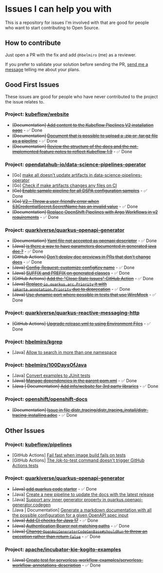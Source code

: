 # Issues I can help you with

This is a repository for issues I'm involved with that are good for people who want to start contributing to Open Source.

## How to contribute

Just open a PR with the fix and add `@hbelmiro` (me) as a reviewer.

If you prefer to validate your solution before sending the PR, [send me a message](https://thegreatapi.com/social-media/) telling me about your plans.

## Good First Issues

These issues are good for people who have never contributed to the project the issue relates to.

### Project: [kubeflow/website](https://github.com/kubeflow/website)

* ~~[Documentation] [Add content to the Kubeflow Pipelines V2 installation page](https://github.com/kubeflow/website/issues/3714)~~ - ✅ Done
* ~~[Documentation] [Document that is possible to upload a .zip or .tar.gz file as a pipeline](https://github.com/kubeflow/website/issues/3715)~~ - ✅ Done
* ~~[Documentation] [Review the structure of the docs and the not-implemented feature notes to reflect Kubeflow 1.9](https://github.com/kubeflow/website/issues/3716)~~ - ✅ Done

### Project: [opendatahub-io/data-science-pipelines-operator](https://github.com/opendatahub-io/data-science-pipelines-operator)

* [Go] [make all doesn't update artifacts in data-science-pipelines-operator](https://issues.redhat.com/browse/RHOAIENG-4270)
* [Go] [Check if make artifacts changes any files on CI](https://issues.redhat.com/browse/RHOAIENG-5485)
* ~~[Go] [Enable sample pipeline for all DSPA configuration samples](https://issues.redhat.com/browse/RHOAIENG-6580)~~ - ✅ Done
* ~~[Go] [V2 - Throw a user-friendly error when S3CredentialSecret.SecretName has an invalid value](https://issues.redhat.com/browse/RHOAIENG-1719)~~ - ✅ Done
* ~~[Documentation] [Replace OpenShift Pipelines with Argo Workflows in v2 requirements](https://github.com/opendatahub-io/data-science-pipelines-operator/issues/522)~~ - ✅ Done

### Project: [quarkiverse/quarkus-openapi-generator](https://github.com/quarkiverse/quarkus-openapi-generator)

* ~~[Documentation] [Yaml file not accepted as openapi descriptor](https://github.com/quarkiverse/quarkus-openapi-generator/issues/693)~~ - ✅ Done
* ~~[Java] [is there a way to have parameters documented in generated java doc ?](https://github.com/quarkiverse/quarkus-openapi-generator/issues/550)~~ - ✅ Done
* ~~[GitHub Actions] [Don't deploy doc previews in PRs that don't change docs](https://github.com/quarkiverse/quarkus-openapi-generator/issues/603)~~ - ✅ Done
* ~~[Java] [Config-Request: customize configKey name](https://github.com/quarkiverse/quarkus-openapi-generator/issues/363)~~ - ✅ Done
* ~~[Java] [SUFFIX and PREFIX on generated classes](https://github.com/quarkiverse/quarkus-openapi-generator/issues/471)~~ - ✅ Done
* ~~[GitHub Actions] [Add the "Close Stale Issues" GitHub Action](https://github.com/quarkiverse/quarkus-openapi-generator/issues/390)~~ - ✅ Done
* ~~[Java] [Replace `io.quarkus.arc.Priority` it with `jakarta.annotation.Priority` due to deprecation](https://github.com/quarkiverse/quarkus-openapi-generator/issues/272)~~ - ✅ Done
* ~~[Java] [Use dynamic port where possible in tests that use WireMock](https://github.com/quarkiverse/quarkus-openapi-generator/issues/180)~~ - ✅ Done

### Project: [quarkiverse/quarkus-reactive-messaging-http](https://github.com/quarkiverse/quarkus-reactive-messaging-http)

* ~~[GitHub Actions] [Upgrade release.yml to using Environment Files](https://github.com/quarkiverse/quarkus-reactive-messaging-http/issues/180)~~ - ✅ Done

### Project: [hbelmiro/kgrep](https://github.com/hbelmiro/kgrep)

* [Java] [Allow to search in more than one namespace](https://github.com/hbelmiro/kgrep/issues/18)

### Project: [hbelmiro/100DaysOfJava](https://github.com/hbelmiro/100DaysOfJava)

* [Java] [Convert examples to JUnit tests](https://github.com/hbelmiro/100DaysOfJava/issues/6)
* ~~[Java] [Manage dependencies in the parent pom.xml](https://github.com/hbelmiro/100DaysOfJava/issues/11)~~ - ✅ Done
* ~~[Java | Documentation] [Add info/website for 3rd party libraries](https://github.com/hbelmiro/100DaysOfJava/issues/2)~~ - ✅ Done

### Project: [openshift/openshift-docs](https://github.com/openshift/openshift-docs)

* ~~[Documentation] [Issue in file distr_tracing/distr_tracing_install/distr-tracing-installing.adoc](https://github.com/openshift/openshift-docs/issues/53021)~~ - ✅ Done

## Other Issues

### Project: [kubeflow/pipelines](https://github.com/kubeflow/pipelines)

* [GitHub Actions] [Fail fast when image build fails on tests](https://github.com/kubeflow/pipelines/issues/11102)
* [GitHub Actions] [The /ok-to-test command doesn't trigger GitHub Actions tests](https://github.com/kubeflow/pipelines/issues/10981)

### Project: [quarkiverse/quarkus-openapi-generator](https://github.com/quarkiverse/quarkus-openapi-generator) 

* ~~[Java] [add quarkus code starter](https://github.com/quarkiverse/quarkus-openapi-generator/issues/542)~~ - ✅ Done
* [Java] [Create a new pipeline to update the docs with the latest release](https://github.com/quarkiverse/quarkus-openapi-generator/issues/540)
* [Java] [Support any inner generator property in quarkus.openapi-generator.codegen](https://github.com/quarkiverse/quarkus-openapi-generator/issues/124)
* [Java | Documentation] [Generate a markdown documentation with all the possible configuration for a given OpenAPI spec input](https://github.com/quarkiverse/quarkus-openapi-generator/issues/57)
* ~~[Java] [Add CI checks for Java 17](https://github.com/quarkiverse/quarkus-openapi-generator/issues/312)~~ - ✅ Done
* ~~[Java] [Authentication Bearer not matching paths](https://github.com/quarkiverse/quarkus-openapi-generator/issues/304)~~ - ✅ Done
* ~~[Java] [Change `OpenApiGeneratorCodeGenBase#shouldRun` to throw an exception rather than return `false`](https://github.com/quarkiverse/quarkus-openapi-generator/issues/192)~~ - ✅ Done

### Project: [apache/incubator-kie-kogito-examples](https://github.com/apache/incubator-kie-kogito-examples)

* ~~[Java] [Create test for serverless-workflow-examples/serverless-workflow-annotations-description](https://issues.redhat.com/browse/KOGITO-9032)~~ - ✅ Done
